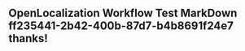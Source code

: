 <properties
ms.topic="hero-topic"
ms.test1="hero-topic"
ms.test2="test"/>

## OpenLocalization Workflow Test MarkDown ff235441-2b42-400b-87d7-b4b8691f24e7 thanks!
